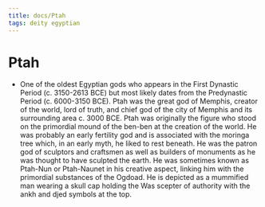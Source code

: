 ```yaml
---
title: docs/Ptah
tags: deity egyptian
---
```


# Ptah
- One of the oldest Egyptian gods who appears in the First Dynastic Period (c. 3150-2613 BCE) but most likely dates from the Predynastic Period (c. 6000-3150 BCE). Ptah was the great god of Memphis, creator of the world, lord of truth, and chief god of the city of Memphis and its surrounding area c. 3000 BCE. Ptah was originally the figure who stood on the primordial mound of the ben-ben at the creation of the world. He was probably an early fertility god and is associated with the moringa tree which, in an early myth, he liked to rest beneath. He was the patron god of sculptors and craftsmen as well as builders of monuments as he was thought to have sculpted the earth. He was sometimes known as Ptah-Nun or Ptah-Naunet in his creative aspect, linking him with the primordial substances of the Ogdoad. He is depicted as a mummified man wearing a skull cap holding the Was scepter of authority with the ankh and djed symbols at the top.